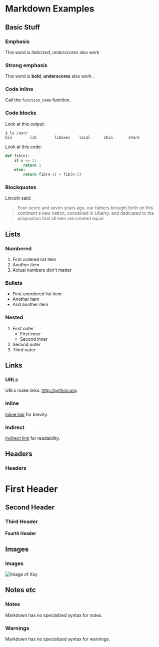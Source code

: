 # Markdown Examples

## Basic Stuff

### Emphasis

This word is *italicized*, _underscores_ also work

### Strong emphasis

This word is **bold**, __underscores__ also work
.

### Code inline

Call the `function_name` function.

### Code blocks

Look at this output:

```
$ ls /usr/
bin        lib        libexec    local      sbin       share
```

Look at this code:

```python
def fib(n):
    if n <= 2:
        return 1
    else:
        return fib(n-1) + fib(n-2)
```

### Blockquotes

Lincoln said:

> Four-score and seven years ago, our fathers
> brought forth on this continent a new nation,
> conceived in Liberty, and dedicated to the
> proposition that all men are created equal.

## Lists

### Numbered

1. First ordered list item
1. Another item
1. Actual numbers don't matter

### Bullets

* First unordered list item
* Another item
* And another item

### Nested

1. First outer
   * First inner
   * Second inner
2. Second outer
3. Third outer

## Links

### URLs

<!-- note: Classic Markdown doesn't auto-link URLs. -->

URLs make links: http://python.org.

### Inline

[Inline link](http://python.org)
for brevity.

### Indirect

[Indirect link][indirect]
for readability.

[indirect]: http://python.org


## Headers

### Headers

<!-- parse-headers-off -->

# First Header

## Second Header

### Third Header

#### Fourth Header

<!-- parse-headers-on -->


## Images

### Images

![Image of Xsy](xsy_150.png)


## Notes etc

### Notes

Markdown has no specialized syntax for notes.

### Warnings

Markdown has no specialized syntax for warnings.
